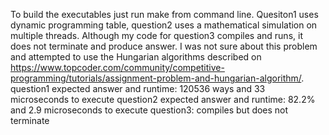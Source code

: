 To build the executables just run make from command line. Quesiton1 uses dynamic programming table, question2 uses a mathematical simulation on multiple threads.
Although my code for question3 compiles and runs, it does not terminate and produce answer. I was not sure about this problem and attempted to use the Hungarian algorithms described on https://www.topcoder.com/community/competitive-programming/tutorials/assignment-problem-and-hungarian-algorithm/. 
question1 expected answer and runtime:  120536 ways and 33 microseconds to execute
question2 expected answer and runtime: 82.2% and 2.9 microseconds to execute
question3: compiles but does not terminate




